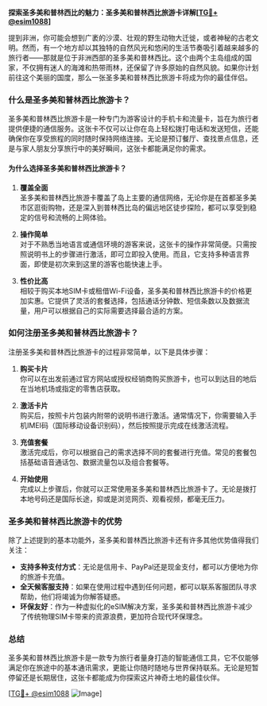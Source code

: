 **探索圣多美和普林西比的魅力：圣多美和普林西比旅游卡详解[[TG💪+ @esim1088](https://t.me/s/esim1088)]**

提到非洲，你可能会想到广袤的沙漠、壮观的野生动物大迁徙，或者神秘的古老文明。然而，有一个地方却以其独特的自然风光和悠闲的生活节奏吸引着越来越多的旅行者——那就是位于非洲西部的圣多美和普林西比。这个由两个主岛组成的国家，不仅拥有迷人的海滩和热带雨林，还保留了许多原始的自然风貌。如果你计划前往这个美丽的国度，那么一张圣多美和普林西比旅游卡将成为你的最佳伴侣。

### 什么是圣多美和普林西比旅游卡？

圣多美和普林西比旅游卡是一种专门为游客设计的手机卡和流量卡，旨在为旅行者提供便捷的通信服务。这张卡不仅可以让你在岛上轻松拨打电话和发送短信，还能确保你在享受旅程的同时随时保持网络连接。无论是预订餐厅、查找景点信息，还是与家人朋友分享旅行中的美好瞬间，这张卡都能满足你的需求。

#### 为什么选择圣多美和普林西比旅游卡？

1. **覆盖全面**  
   圣多美和普林西比旅游卡覆盖了岛上主要的通信网络，无论你是在首都圣多美市区逛街购物，还是深入到普林西比岛的偏远地区徒步探险，都可以享受到稳定的信号和流畅的上网体验。

2. **操作简单**  
   对于不熟悉当地语言或通信环境的游客来说，这张卡的操作非常简便。只需按照说明书上的步骤进行激活，即可立即投入使用。而且，它支持多种语言界面，即使是初次来到这里的游客也能快速上手。

3. **性价比高**  
   相较于购买本地SIM卡或租借Wi-Fi设备，圣多美和普林西比旅游卡的价格更加实惠。它提供了灵活的套餐选择，包括通话分钟数、短信条数以及数据流量，用户可以根据自己的实际需要选择最合适的方案。

### 如何注册圣多美和普林西比旅游卡？

注册圣多美和普林西比旅游卡的过程非常简单，以下是具体步骤：

1. **购买卡片**  
   你可以在出发前通过官方网站或授权经销商购买旅游卡，也可以到达目的地后在当地机场或指定的零售店获取。

2. **激活卡片**  
   购买后，按照卡片包装内附带的说明书进行激活。通常情况下，你需要输入手机IMEI码（国际移动设备识别码），然后按照提示完成在线激活流程。

3. **充值套餐**  
   激活完成后，你可以根据自己的需求选择不同的套餐进行充值。常见的套餐包括基础语音通话包、数据流量包以及组合套餐等。

4. **开始使用**  
   完成以上步骤后，你就可以正常使用圣多美和普林西比旅游卡了。无论是拨打本地号码还是国际长途，抑或是浏览网页、观看视频，都毫无压力。

### 圣多美和普林西比旅游卡的优势

除了上述提到的基本功能外，圣多美和普林西比旅游卡还有许多其他优势值得我们关注：

- **支持多种支付方式**：无论是信用卡、PayPal还是现金支付，都可以方便地为你的旅游卡充值。
- **全天候客服支持**：如果在使用过程中遇到任何问题，都可以联系客服团队寻求帮助，他们将竭诚为你解答疑惑。
- **环保友好**：作为一种虚拟化的eSIM解决方案，圣多美和普林西比旅游卡减少了传统物理SIM卡带来的资源浪费，更加符合现代环保理念。

### 总结

圣多美和普林西比旅游卡是一款专为旅行者量身打造的智能通信工具，它不仅能够满足你在旅途中的基本通讯需求，更能让你随时随地与世界保持联系。无论是短暂停留还是长期居住，这张卡都能成为你探索这片神奇土地的最佳伙伴。

[[TG💪+ @esim1088](https://t.me/s/esim1088) ![Image](https://i.postimg.cc/4NQfJmqS/Snipaste-2025-05-13-00-14-12.png)]